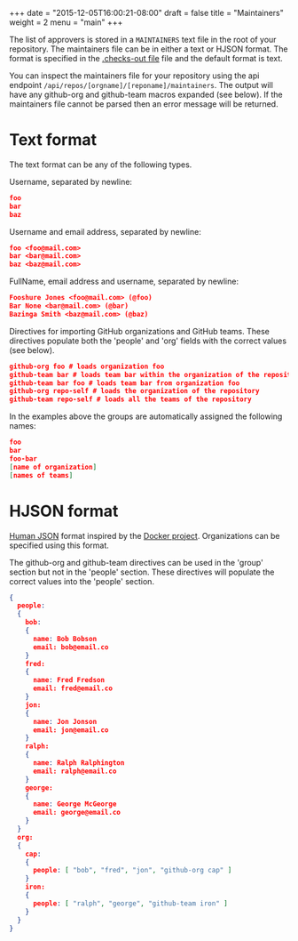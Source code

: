 +++
date = "2015-12-05T16:00:21-08:00"
draft = false
title = "Maintainers"
weight = 2
menu = "main"
+++

The list of approvers is stored in a `MAINTAINERS` text file in the root
of your repository. The maintainers file can be in either a text or HJSON
format. The format is specified in the [.checks-out file](../customize) file
and the default format is text.

You can inspect the maintainers file for your repository using the api endpoint
`/api/repos/[orgname]/[reponame]/maintainers`. The output will have any
github-org and github-team macros expanded (see below). If the maintainers
file cannot be parsed then an error message will be returned.

# Text format

The text format can be any of the following types.

Username, separated by newline:

```json
foo
bar
baz
```

Username and email address, separated by newline:

```json
foo <foo@mail.com>
bar <bar@mail.com>
baz <baz@mail.com>
```

FullName, email address and username, separated by newline:

```json
Fooshure Jones <foo@mail.com> (@foo)
Bar None <bar@mail.com> (@bar)
Bazinga Smith <baz@mail.com> (@baz)
```

Directives for importing GitHub organizations and GitHub teams.
These directives populate both the 'people' and 'org' fields
with the correct values (see below).

```json
github-org foo # loads organization foo
github-team bar # loads team bar within the organization of the repository
github-team bar foo # loads team bar from organization foo
github-org repo-self # loads the organization of the repository
github-team repo-self # loads all the teams of the repository
```

In the examples above the groups are automatically assigned the following names:

```json
foo
bar
foo-bar
[name of organization]
[names of teams]
```

# HJSON format

[Human JSON](http://hjson.org) format inspired by the [Docker
project](https://github.com/docker/opensource/blob/master/MAINTAINERS).
Organizations can be specified using this format.

The github-org and github-team directives can be used in the 'group' section
but not in the 'people' section. These directives will populate the correct
values into the 'people' section.

```json
{
  people:
  {
    bob:
    {
      name: Bob Bobson
      email: bob@email.co
    }
    fred:
    {
      name: Fred Fredson
      email: fred@email.co
    }
    jon:
    {
      name: Jon Jonson
      email: jon@email.co
    }
    ralph:
    {
      name: Ralph Ralphington
      email: ralph@email.co
    }
    george:
    {
      name: George McGeorge
      email: george@email.co
    }
  }
  org:
  {
    cap:
    {
      people: [ "bob", "fred", "jon", "github-org cap" ]
    }
    iron:
    {
      people: [ "ralph", "george", "github-team iron" ]
    }
  }
}
```
